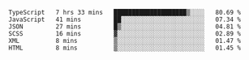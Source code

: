<!--START_SECTION:waka-->

```text
TypeScript   7 hrs 33 mins   ████████████████████▒░░░░   80.69 %
JavaScript   41 mins         ██░░░░░░░░░░░░░░░░░░░░░░░   07.34 %
JSON         27 mins         █▒░░░░░░░░░░░░░░░░░░░░░░░   04.81 %
SCSS         16 mins         ▓░░░░░░░░░░░░░░░░░░░░░░░░   02.89 %
XML          8 mins          ▒░░░░░░░░░░░░░░░░░░░░░░░░   01.47 %
HTML         8 mins          ▒░░░░░░░░░░░░░░░░░░░░░░░░   01.45 %
```

<!--END_SECTION:waka-->


<!--
**Leorio21/Leorio21** is a ✨ _special_ ✨ repository because its `README.md` (this file) appears on your GitHub profile.

Here are some ideas to get you started:

- 🔭 I’m currently working on ...
- 🌱 I’m currently learning ...
- 👯 I’m looking to collaborate on ...
- 🤔 I’m looking for help with ...
- 💬 Ask me about ...
- 📫 How to reach me: ...
- 😄 Pronouns: ...
- ⚡ Fun fact: ...
-->
